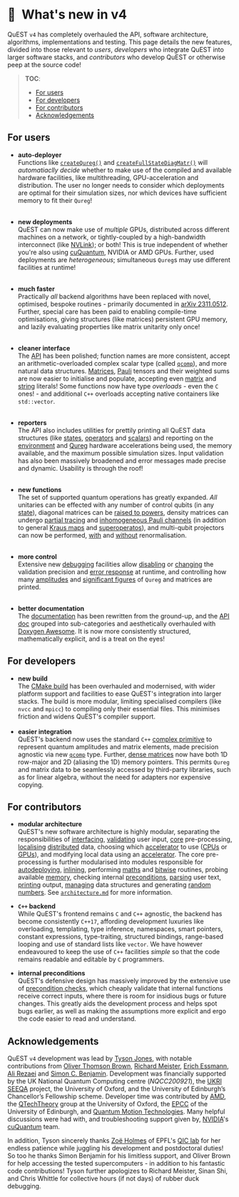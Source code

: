 
# 🎉  What's new in v4

QuEST `v4` has completely overhauled the API, software architecture, algorithms, implementations and testing. This page details the new features, divided into those relevant to _users_, _developers_ who integrate QuEST into larger software stacks, and _contributors_ who develop QuEST or otherwise peep at the source code!

> **TOC**:
> - [For users](#for-users)
> - [For developers](#for-developers)
> - [For contributors](#for-contributors)
> - [Acknowledgements](#acknowledgements)


## For users

- **auto-deployer** <br>
  Functions like [`createQureg()`](https://quest-kit.github.io/QuEST/group__qureg__create.html#gab3a231fba4fd34ed95a330c91fcb03b3) and [`createFullStateDiagMatr()`](https://quest-kit.github.io/QuEST/group__matrices__create.html#ga3f4b64689928ea8489a4860e3a7a530f) will _automatiaclly decide_ whether to make use of the compiled and available hardware facilities, like multithreading, GPU-acceleration and distribution. The user no longer needs to consider which deployments are optimal for their simulation sizes, nor which devices have sufficient memory to fit their `Qureg`!
  <br><br>
- **new deployments** <br>
  QuEST can now make use of _multiple_ GPUs, distributed across different machines on a network, or tightly-coupled by a high-bandwidth interconnect (like [NVLink](https://www.nvidia.com/en-gb/design-visualization/nvlink-bridges/)); or both! This is true independent of whether you're also using [cuQuantum](https://developer.nvidia.com/cuquantum-sdk), NVIDIA or AMD GPUs. Further, used deployments are _heterogeneous_; simultaneous `Qureg`s may use different facilities at runtime!
  <br><br>
- **much faster** <br>
  Practically _all_ backend algorithms have been replaced with novel, optimised, bespoke routines - primarily documented in [arXiv 2311.0512](https://arxiv.org/abs/2311.01512). Further, special care has been paid to enabling compile-time optimisations, giving structures (like matrices) persistent GPU memory, and lazily evaluating properties like matrix unitarity only once!
  <br><br>

- **cleaner interface** <br>
  The [API](https://quest-kit.github.io/QuEST/group__api.html) has been polished; function names are more consistent, accept an arithmetic-overloaded complex scalar type (called [`qcomp`](https://quest-kit.github.io/QuEST/group__types.html#ga4971f489e74bb185b9b2672c14301983)), and more natural data structures. [Matrices](https://quest-kit.github.io/QuEST/group__matrices__structs.html), [Pauli](https://quest-kit.github.io/QuEST/group__paulis__structs.html) tensors and their weighted sums are now easier to initialise and populate, accepting even [matrix](https://quest-kit.github.io/QuEST/group__matrices__getters.html#ga26b07c3f52280ec4bd6eef6f2aa8e74c) and [string](https://quest-kit.github.io/QuEST/group__paulis__create.html#ga78498f299d633f7e81d71981e43d86bb) literals!
  Some functions now have type _overloads_ - even the `C` ones! - and additional `C++` overloads accepting native containers like `std::vector`.
  <br><br>
- **reporters** <br>
  The API also includes utilities for prettily printing all QuEST data structures (like [states](https://quest-kit.github.io/QuEST/group__qureg__report.html#ga2a9df2538e537332b1aef8596ce337b2), [operators](https://quest-kit.github.io/QuEST/group__matrices__reporters.html) and [scalars](https://quest-kit.github.io/QuEST/group__types.html#gacace04762fc169c3d536a82074d4cdf9)) and reporting on the [environment](https://quest-kit.github.io/QuEST/group__environment.html#ga08bf98478c4bf21b0759fa7cd4a97496) and [Qureg](https://quest-kit.github.io/QuEST/group__qureg__report.html#ga97d96af7c7ea7b31e32cbe3b25377e09) hardware accelerations being used, the memory available, and the maximum possible simulation sizes. 
  Input validation has also been massively broadened and error messages made precise and dynamic. Usability is through the roof!
  <br><br>
- **new functions** <br>
  The set of supported quantum operations has greatly expanded. _All_ unitaries can be effected with any number of control qubits (in any [state](https://quest-kit.github.io/QuEST/group__op__compmatr.html#ga2f4526fe3a4f96509040151f3d31535a)), diagonal matrices can be [raised to powers](https://quest-kit.github.io/QuEST/group__op__diagmatr.html#ga7e07c28332d7d89784166f82cdd26eb9), density matrices can undergo [partial tracing](https://quest-kit.github.io/QuEST/group__calc__partialtrace.html) and [inhomogeneous Pauli channels](https://quest-kit.github.io/QuEST/group__decoherence.html#ga51a7f8d5ba0b142c37a698deed07bc28) (in addition to general [Kraus maps](https://quest-kit.github.io/QuEST/group__decoherence.html#ga57753c0d2deac93d3395c5b20a0122f0) and [superoperatos](https://quest-kit.github.io/QuEST/group__decoherence.html#ga6afbb4f2bb3a9c382861feb8a7b70951)), and multi-qubit projectors can now be performed, [with](https://quest-kit.github.io/QuEST/group__op__measurement.html#ga6bd438f3ebd80cf017292bb68542ed8f) and [without](https://quest-kit.github.io/QuEST/group__op__projectors.html#gaa4bde7e5a344fb46cf3119d462b18745) renormalisation.
  <br><br>
- **more control** <br>
  Extensive new [debugging](https://quest-kit.github.io/QuEST/group__debug.html) facilities allow [disabling](https://quest-kit.github.io/QuEST/group__debug__validation.html#ga5999824df0785ea88fb2d5b5582f2b46) or [changing](https://quest-kit.github.io/QuEST/group__debug__validation.html#gae395568df6def76045ec1881fcb4e6d1) the validation precision and [error response](https://quest-kit.github.io/QuEST/group__debug__validation.html#ga14b6e7ce08465e36750da3acbc41062f) at runtime, and controlling how many [amplitudes](https://quest-kit.github.io/QuEST/group__debug__reporting.html#ga093c985b1970a0fd8616c01b9825979a) and [significant figures](https://quest-kit.github.io/QuEST/group__debug__reporting.html#ga15d46e5d813f70b587762814964e1994) of `Qureg` and matrices are printed.
  <br><br>
- **better documentation** <br>
  The [documentation](/docs/) has been rewritten from the ground-up, and the [API doc](https://quest-kit.github.io/QuEST/topics.html) grouped into sub-categories and aesthetically overhauled with [Doxygen Awesome](https://jothepro.github.io/doxygen-awesome-css/). It is now more consistently structured, mathematically explicit, and is a treat on the eyes!


## For developers

- **new build** <br>
  The [CMake build](cmake.md) has been overhauled and modernised, with wider platform support and facilities to ease QuEST's integration into larger stacks. The build is more modular, limiting specialised compilers (like `nvcc` and `mpicc`) to compiling only their essential files. This minimises friction and widens QuEST's compiler support.
  <br><br>
- **easier integration** <br>
  QuEST's backend now uses the standard `C++` [complex primitive](https://en.cppreference.com/w/cpp/numeric/complex) to represent quantum amplitudes and matrix elements, made precision agnostic via new [`qcomp`]([`qcomp`](https://quest-kit.github.io/QuEST/group__types.html#ga4971f489e74bb185b9b2672c14301983)) type. Further, [dense matrices](https://quest-kit.github.io/QuEST/structCompMatr.html) now have both 1D row-major and 2D (aliasing the 1D) memory pointers. This permits `Qureg` and matrix data to be seamlessly accessed by third-party libraries, such as for linear algebra, without the need for adapters nor expensive copying.

## For contributors

- **modular architecture** <br>
  QuEST's new software architecture is highly modular, separating the responsibilities of [interfacing](/quest/src/api), [validating](/quest/src/core/validation.cpp) user input, [core](/quest/src/core/) pre-processing, [localising](/quest/src/core/localiser.cpp) [distributed](/quest/src/comm/comm_routines.cpp) data, choosing which [accelerator](/quest/src/core/accelerator.cpp) to use ([CPUs](/quest/src/cpu/) or [GPUs](/quest/src/gpu/)), and modifying local data using an [accelerator](/quest/src/cpu/cpu_subroutines.cpp). The core pre-processing is further modularised into modules responsible for [autodeploying](/quest/src/core/autodeployer.cpp), [inlining](/quest/src/core/inliner.hpp), performing [maths](/quest/src/core/fastmath.hpp) and [bitwise](/quest/src/core/bitwise.hpp) routines, probing available [memory](/quest/src/core/memory.cpp), checking internal [preconditions](/quest/src/core/errors.cpp), [parsing](/quest/src/core/parser.cpp) user text, [printing](/quest/src/core/printer.cpp) output, [managing](/quest/src/core/utilities.cpp) data structures and generating [random numbers](/quest/src/core/randomiser.cpp).
  See [`architecture.md`](architecture.md) for more information.

- **`C++` backend** <br>
  While QuEST's frontend remains `C` and `C++` agnostic, the backend has become consistently `C++17`, affording development luxuries like overloading, templating, type inference, namespaces, smart pointers, constant expressions, type-traiting, structured bindings, range-based looping and use of standard lists like `vector`. We have however endeavoured to keep the use of `C++` facilities _simple_ so that the code remains readable and editable by `C` programmers.

- **internal preconditions** <br>
  QuEST's defensive design has massively improved by the extensive use of [precondition checks](/quest/src/core/errors.cpp), which cheaply validate that internal functions receive correct inputs, where there is room for insidious bugs or future changes.
  This greatly aids the development process and helps spot bugs earlier, as well as making the assumptions more explicit and ergo the code easier to read and understand.


## Acknowledgements

QuEST `v4` development was lead by [Tyson Jones](https://tysonjones.io/index.html), with notable contributions from [Oliver Thomson Brown](https://www.epcc.ed.ac.uk/about-us/our-team/dr-oliver-brown), [Richard Meister](https://github.com/rrmeister), [Erich Essmann](https://www.research.ed.ac.uk/en/persons/erich-essmann), [Ali Rezaei](https://www.research.ed.ac.uk/en/persons/ali-rezaei) and [Simon C. Benjamin](https://www.materials.ox.ac.uk/peoplepages/benjamin.html). Development was financially supported by the UK National Quantum Computing centre (_NQCC200921_), the [UKRI SEEQA](https://gtr.ukri.org/projects?ref=EP%2FY004655%2F1#/tabOverview) project, the University of Oxford, and the University of Edinburgh’s Chancellor’s Fellowship scheme. Developer time was contributed by [AMD](https://www.amd.com/en.html), the [QTechTheory](https://qtechtheory.org/) group at the University of Oxford, the [EPCC](https://www.epcc.ed.ac.uk/) of the University of Edinburgh, and [Quantum Motion Technologies](https://quantummotion.tech/). Many helpful discussions were had with, and troubleshooting support given by, [NVIDIA](https://www.nvidia.com)'s [cuQuantum](https://developer.nvidia.com/cuquantum-sdk) team.

In addition, Tyson sincerely thanks [Zoë Holmes](https://www.epfl.ch/labs/qic/prof-zoe-holmes/) of EPFL's [QIC lab](https://www.epfl.ch/labs/qic/) for her endless patience while juggling his development and postdoctoral duties! So too he thanks Simon Benjamin for his limitless support, and Oliver Brown for help accessing the tested supercomputers - in addition to his fantastic code contributions! Tyson further apologizes to Richard Meister, Sinan Shi, and Chris Whittle for collective hours (if not days) of rubber duck debugging.

